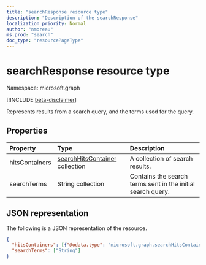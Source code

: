 ```yaml
---
title: "searchResponse resource type"
description: "Description of the searchResponse"
localization_priority: Normal
author: "nmoreau"
ms.prod: "search"
doc_type: "resourcePageType"
---
```


# searchResponse resource type

Namespace: microsoft.graph

[!INCLUDE [beta-disclaimer](../../includes/beta-disclaimer.md)]

Represents results from a search query, and the terms used for the query. 

## Properties

| Property     | Type        | Description |
|:-------------|:------------|:------------|
|hitsContainers|[searchHitsContainer](searchhitscontainer.md) collection|A collection of search results.|
|searchTerms|String collection|Contains the search terms sent in the initial search query.|

## JSON representation

The following is a JSON representation of the resource.

<!-- {
  "blockType": "resource",
  "optionalProperties": [

  ],
  "@odata.type": "microsoft.graph.searchResponse",
  "baseType": null
}-->

```json
{
  "hitsContainers": [{"@odata.type": "microsoft.graph.searchHitsContainer"}],
  "searchTerms": ["String"]
}
```

<!-- uuid: 16cd6b66-4b1a-43a1-adaf-3a886856ed98
2019-02-04 14:57:30 UTC -->
<!-- {
  "type": "#page.annotation",
  "description": "searchResponse resource",
  "keywords": "",
  "section": "documentation",
  "tocPath": ""
}-->

